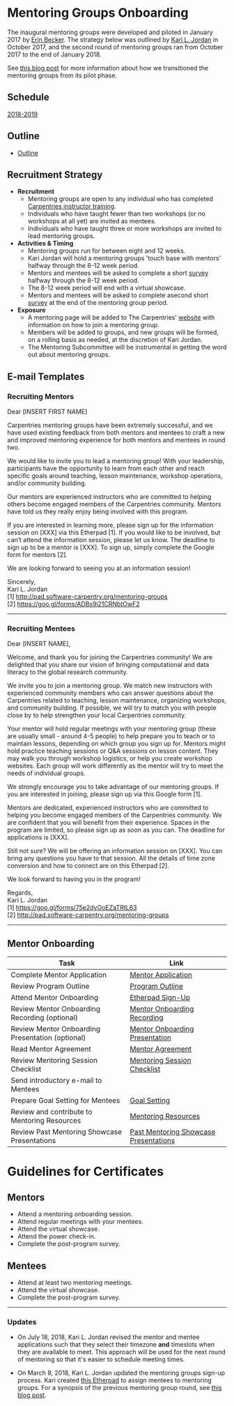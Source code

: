 # Mentoring Groups Onboarding

The inaugural mentoring groups were developed and piloted in January 2017 by [Erin Becker](https://github.com/ErinBecker). 
The strategy below was outlined by [Kari L. Jordan](https://github.com/kariljordan) in October 2017, and the second round of mentoring groups ran from October 2017 to the end of January 2018.

See [this blog post](http://www.datacarpentry.org/blog/mentorship-wrap-up/) for more information about how we transitioned the mentoring groups from its pilot phase.

## Schedule
[2018-2019](https://github.com/carpentries/mentoring/blob/master/mentoring-groups/2018-2019-schedule.md)

## Outline

+ [Outline](https://github.com/carpentries/mentoring/blob/master/mentoring-groups/program-outline.md)

## Recruitment Strategy

+ **Recruitment**
  + Mentoring groups are open to any individual who has completed [Carpentries instructor training](https://carpentries.github.io/instructor-training/).
  + Individuals who have taught fewer than two workshops (or no workshops at all yet) are invited as mentees.
  + Individuals who have taught three or more workshops are invited to lead mentoring groups.
+ **Activities & Timing**
  + Mentoring groups run for between eight and 12 weeks.
  + Kari Jordan will hold a mentoring groups 'touch base with mentors' halfway through the 8-12 week period.
  + Mentors and mentees will be asked to complete a short [survey](https://goo.gl/forms/BOxgiKy99kVec07j2) halfway through the 8-12 week period.
  + The 8-12 week period will end with a virtual showcase.
  + Mentors and mentees will be asked to complete asecond short [survey](https://goo.gl/forms/I36OUFXGAofLps8E3) at the end of the mentoring group period.
+ **Exposure**
  + A mentoring page will be added to The Carpentries' [website](https://carpentries.org) with information on how to join a mentoring group.
  + Members will be added to groups, and new groups will be formed, on a rolling basis as needed, at the discretion of Kari Jordan.
  + The Mentoring Subcommittee will be instrumental in getting the word out about mentoring groups.

## E-mail Templates
### Recruiting Mentors

Dear [INSERT FIRST NAME]

Carpentries mentoring groups have been extremely successful, and we have used existing feedback from both mentors and mentees to craft a new and improved mentoring experience for both mentors and mentees in round two.

We would like to invite you to lead a mentoring group! With your leadership, participants have the opportunity to learn from each other and reach specific goals around teaching, lesson maintenance, workshop operations, and/or community building.

Our mentors are experienced instructors who are committed to helping others become engaged members of the Carpentries community. Mentors have told us they really enjoy being involved with this program. 
                   
If you are interested in learning more, please sign up for the information session on [XXX] via this Etherpad [1]. If you would like to be involved, but can’t attend the information session, please let us know. The deadline to sign up to be a mentor is [XXX]. To sign up, simply complete the Google form for mentors [2].
                                     
We are looking forward to seeing you at an information session!
                   
Sincerely,  
Kari L. Jordan   
[1] http://pad.software-carpentry.org/mentoring-groups  
[2] https://goo.gl/forms/ADBs9i21CRNbtOwF2   

____________________________________________________________________________

### Recruiting Mentees

Dear [INSERT NAME],

Welcome, and thank you for joining the Carpentries community! We are delighted that you share our vision of bringing computational and data literacy to the global research community.

We invite you to join a mentoring group. We match new instructors with experienced community members who can answer questions about the Carpentries related to teaching, lesson maintenance, organizing workshops, and community building. If possible, we will try to match you with people close by to help strengthen your local Carpentries community.

Your mentor will hold regular meetings with your mentoring group (these are usually small - around 4-5 people) to help prepare you to teach or to maintain lessons, depending on which group you sign up for. Mentors might hold practice teaching sessions or Q&A sessions on lesson content. They may walk you through workshop logistics, or help you create workshop websites. Each group will work differently as the mentor will try to meet the needs of individual groups.

We strongly encourage you to take advantage of our mentoring groups. If you are interested in joining, please sign up via this Google form [1].

Mentors are dedicated, experienced instructors who are committed to helping you become engaged members of the Carpentries community. We are confident that you will benefit from their experience. Spaces in the program are limited, so please sign up as soon as you can. The deadline for applications is [XXX].

Still not sure? We will be offering an information session on [XXX]. You can bring any questions you have to that session. All the details of time zone conversion and how to connect are on this Etherpad [2]. 

We look forward to having you in the program!

Regards,  
Kari L. Jordan   
[1] https://goo.gl/forms/75e2dyOoEZaTRtL63  
[2] http://pad.software-carpentry.org/mentoring-groups   
____________________________________________________________________________

## Mentor Onboarding 

| Task  | Link  |
|---|---|
| Complete Mentor Application  | [Mentor Application](https://docs.google.com/forms/d/e/1FAIpQLSfXySJkJrl4uVQyyUmohBnBGlJMfPj7Mis0JqU-awOHvGug2A/viewform)  |
| Review Program Outline | [Program Outline](https://github.com/carpentries/mentoring/blob/master/mentoring-groups/program-outline.md)|
| Attend Mentor Onboarding  |[Etherpad Sign-Up](http://pad.software-carpentry.org/carpentries-mentors)
| Review Mentor Onboarding Recording (optional) | [Mentor Onboarding Recording](https://carpentries.zoom.us/recording/share/_wbDBrHDTD_IBp4Gqnso-q6-GBVrhCV2w12OzpDIk5ywIumekTziMw)   |
| Review Mentor Onboarding Presentation (optional) | [Mentor Onboarding Presentation](https://docs.google.com/presentation/d/1QSA-lLtWPDLD4uewe2ekl3fd9CYCB-NGSFAvmUKu6Co/edit?usp=sharing) |
| Read Mentor Agreement | [Mentor Agreement](https://github.com/carpentries/mentoring/blob/master/mentoring-groups/mentor-agreement.md)  
| Review Mentoring Session Checklist  | [Mentoring Session Checklist](https://github.com/carpentries/mentoring/blob/master/mentoring-groups/resources/mentoring-session-checklist.md)  |
| Send introductory e-mail to Mentees |
| Prepare Goal Setting for Mentees | [Goal Setting](http://www.hr.virginia.edu/uploads/documents/media/Writing_SMART_Goals.pdf)|
| Review and contribute to Mentoring Resources | [Mentoring Resources](https://github.com/carpentries/mentoring/tree/master/mentoring-groups/resources)  |
| Review Past Mentoring Showcase Presentations | [Past Mentoring Showcase Presentations](https://drive.google.com/drive/folders/1Gybuvqa-Srwlz99Go5n5vfBvJ8V8lJcM)  |

# Guidelines for Certificates

## Mentors
- Attend a mentoring onboarding session.
- Attend regular meetings with your mentees.
- Attend the virtual showcase.
- Attend the power check-in.
- Complete the post-program survey.

## Mentees
- Attend at least two mentoring meetings.
- Attend the virtual showcase.
- Complete the post-program survey.
____________________________________________________________________________
### Updates
+ On July 18, 2018, Kari L. Jordan revised the mentor and mentee applications such that they select their timezone **and** timeslots when they are available to meet. This approach will be used for the next round of mentoring so that it's easier to schedule meeting times.

+ On March 8, 2018, Kari L. Jordan updated the mentoring groups sign-up process. Kari created [this Etherpad](http://pad.software-carpentry.org/mentoring-groups) to assign mentees to mentoring groups. For a synopsis of the previous mentoring group round, see [this blog post](http://www.datacarpentry.org/blog/Mentoring-Groups-Virtual-Showcase/).

